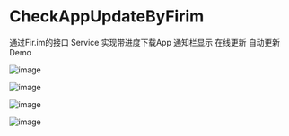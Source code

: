 # CheckAppUpdateByFirim
通过Fir.im的接口 Service 实现带进度下载App 通知栏显示 在线更新 自动更新Demo

![image](https://raw.githubusercontent.com/louisgeek/CheckAppUpdateByFirim/master/screenshots/pic1.png)

![image](https://raw.githubusercontent.com/louisgeek/CheckAppUpdateByFirim/master/screenshots/pic2.png)

![image](https://raw.githubusercontent.com/louisgeek/CheckAppUpdateByFirim/master/screenshots/pic3.png)

![image](https://raw.githubusercontent.com/louisgeek/CheckAppUpdateByFirim/master/screenshots/pic4.png)

